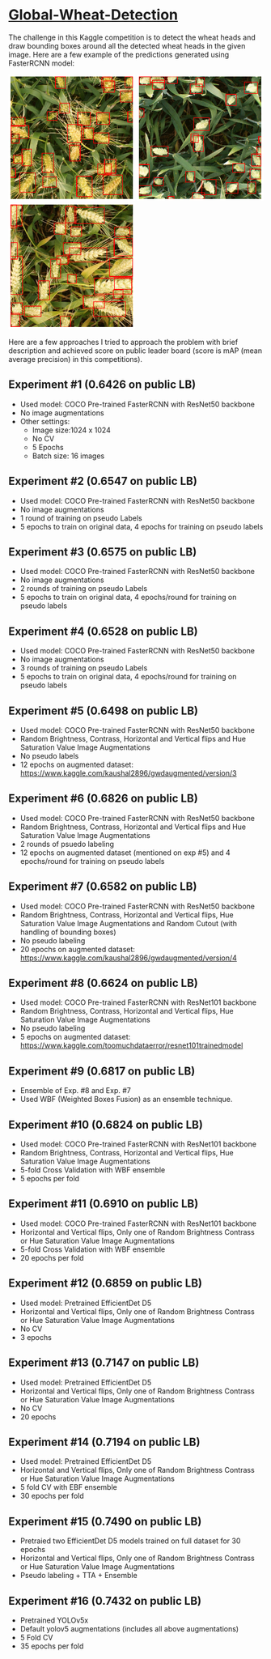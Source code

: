 # [Global-Wheat-Detection](https://www.kaggle.com/c/global-wheat-detection)

The challenge in this Kaggle competition is to detect the wheat heads and draw bounding boxes around all the detected wheat heads in the given image. Here are a few example of the predictions generated using FasterRCNN model:


<p float="left">
  <img src="./images/preds1.png" width="250" />
  <img src="./images/preds2.png" width="250" /> 
  <img src="./images/preds3.png" width="250" />
</p>

Here are a few approaches I tried to approach the problem with brief description and achieved score on public leader board (score is mAP (mean average precision) in this competitions).

## Experiment #1 (0.6426 on public LB)
- Used model: COCO Pre-trained FasterRCNN with ResNet50 backbone
- No image augmentations
- Other settings:
  - Image size:1024 x 1024
  - No CV
  - 5 Epochs
  - Batch size: 16 images
  
## Experiment #2 (0.6547 on public LB)
- Used model: COCO Pre-trained FasterRCNN with ResNet50 backbone
- No image augmentations
- 1 round of training on pseudo Labels
- 5 epochs to train on original data, 4 epochs for training on pseudo labels

 ## Experiment #3 (0.6575 on public LB)
- Used model: COCO Pre-trained FasterRCNN with ResNet50 backbone
- No image augmentations
- 2 rounds of training on pseudo Labels
- 5 epochs to train on original data, 4 epochs/round for training on pseudo labels

 ## Experiment #4 (0.6528 on public LB)
- Used model: COCO Pre-trained FasterRCNN with ResNet50 backbone
- No image augmentations
- 3 rounds of training on pseudo Labels
- 5 epochs to train on original data, 4 epochs/round for training on pseudo labels

 ## Experiment #5 (0.6498 on public LB)
- Used model: COCO Pre-trained FasterRCNN with ResNet50 backbone
- Random Brightness, Contrass, Horizontal and Vertical flips and Hue Saturation Value Image Augmentations
- No pseudo labels
- 12 epochs on augmented dataset: https://www.kaggle.com/kaushal2896/gwdaugmented/version/3

 ## Experiment #6 (0.6826 on public LB)
- Used model: COCO Pre-trained FasterRCNN with ResNet50 backbone
- Random Brightness, Contrass, Horizontal and Vertical flips and Hue Saturation Value Image Augmentations
- 2 rounds of psuedo labeling
- 12 epochs on augmented dataset (mentioned on exp #5) and 4 epochs/round for training on pseudo labels

 ## Experiment #7 (0.6582 on public LB)
- Used model: COCO Pre-trained FasterRCNN with ResNet50 backbone
- Random Brightness, Contrass, Horizontal and Vertical flips, Hue Saturation Value Image Augmentations and Random Cutout (with handling of bounding boxes)
- No pseudo labeling
- 20 epochs on augmented dataset: https://www.kaggle.com/kaushal2896/gwdaugmented/version/4

 ## Experiment #8 (0.6624 on public LB)
- Used model: COCO Pre-trained FasterRCNN with ResNet101 backbone
- Random Brightness, Contrass, Horizontal and Vertical flips, Hue Saturation Value Image Augmentations
- No pseudo labeling
- 5 epochs on augmented dataset: https://www.kaggle.com/toomuchdataerror/resnet101trainedmodel

## Experiment #9 (0.6817 on public LB)
- Ensemble of Exp. #8 and Exp. #7
- Used WBF (Weighted Boxes Fusion) as an ensemble technique.

## Experiment #10 (0.6824 on public LB)
- Used model: COCO Pre-trained FasterRCNN with ResNet101 backbone
- Random Brightness, Contrass, Horizontal and Vertical flips, Hue Saturation Value Image Augmentations
- 5-fold Cross Validation with WBF ensemble
- 5 epochs per fold

## Experiment #11 (0.6910 on public LB)
- Used model: COCO Pre-trained FasterRCNN with ResNet101 backbone
- Horizontal and Vertical flips, Only one of Random Brightness Contrass or Hue Saturation Value Image Augmentations
- 5-fold Cross Validation with WBF ensemble
- 20 epochs per fold

## Experiment #12 (0.6859 on public LB)
- Used model: Pretrained EfficientDet D5
- Horizontal and Vertical flips, Only one of Random Brightness Contrass or Hue Saturation Value Image Augmentations
- No CV
- 3 epochs

## Experiment #13 (0.7147 on public LB)
- Used model: Pretrained EfficientDet D5
- Horizontal and Vertical flips, Only one of Random Brightness Contrass or Hue Saturation Value Image Augmentations
- No CV
- 20 epochs

## Experiment #14 (0.7194 on public LB)
- Used model: Pretrained EfficientDet D5
- Horizontal and Vertical flips, Only one of Random Brightness Contrass or Hue Saturation Value Image Augmentations
- 5 fold CV with EBF ensemble
- 30 epochs per fold

## Experiment #15 (0.7490 on public LB)
- Pretraied two EfficientDet D5 models trained on full dataset for 30 epochs
- Horizontal and Vertical flips, Only one of Random Brightness Contrass or Hue Saturation Value Image Augmentations
- Pseudo labeling + TTA + Ensemble

## Experiment #16 (0.7432 on public LB)
- Pretrained YOLOv5x
- Default yolov5 augmentations (includes all above augmentations)
- 5 Fold CV
- 35 epochs per fold
